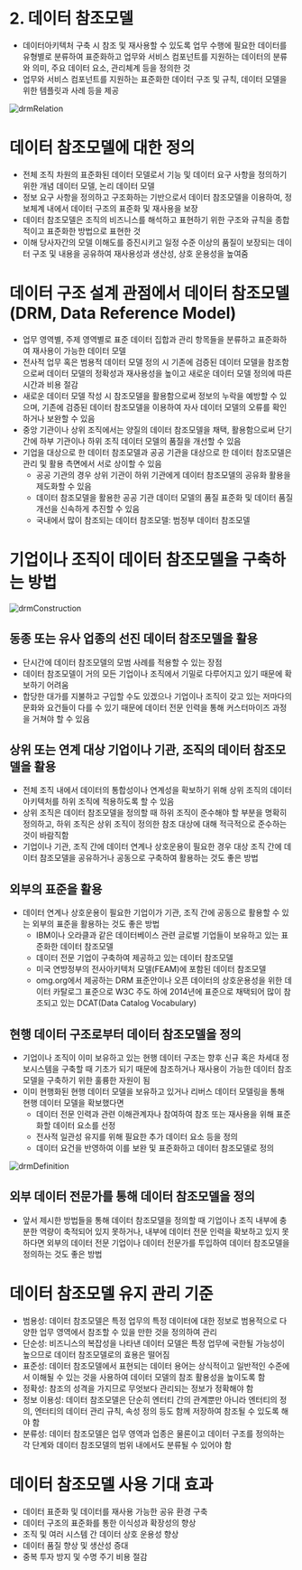 # 2. 데이터 참조모델

- 데이터아키텍처 구축 시 참조 및 재사용할 수 있도록 업무 수행에 필요한 데이터를 유형별로 분류하여 표준화하고 업무와 서비스 컴포넌트를 지원하는 데이터의 분류와 의미, 주요 데이터 요소, 관리체계 등을 정의한 것
- 업무와 서비스 컴포넌트를 지원하는 표준화한 데이터 구조 및 규칙, 데이터 모델을 위한 템플릿과 사례 등을 제공

![drmRelation](drmRelation.png)

# 데이터 참조모델에 대한 정의

- 전체 조직 차원의 표준화된 데이터 모델로서 기능 및 데이터 요구 사항을 정의하기 위한 개념 데이터 모델, 논리 데이터 모델
- 정보 요구 사항을 정의하고 구조화하는 기반으로서 데이터 참조모델을 이용하여, 정보체계 내에서 데이터 구조의 표준화 및 재사용을 보장
- 데이터 참조모델은 조직의 비즈니스를 해석하고 표현하기 위한 구조와 규칙을 종합적이고 표준화한 방법으로 표현한 것
- 이해 당사자간의 모델 이해도를 증진시키고 일정 수준 이상의 품질이 보장되는 데이터 구조 및 내용을 공유하여 재사용성과 생산성, 상호 운용성을 높여줌

# 데이터 구조 설계 관점에서 데이터 참조모델(DRM, Data Reference Model)

- 업무 영역별, 주제 영역별로 표준 데이터 집합과 관리 항목들을 분류하고 표준화하여 재사용이 가능한 데이터 모델
- 전사적 업무 혹은 범용적 데이터 모델 정의 시 기존에 검증된 데이터 모델을 참조함으로써 데이터 모델의 정확성과 재사용성을 높이고 새로운 데이터 모델 정의에 따른 시간과 비용 절감
- 새로운 데이터 모델 작성 시 참조모델을 활용함으로써 정보의 누락을 예방할 수 있으며, 기존에 검증된 데이터 참조모델을 이용하여 자사 데이터 모델의 오류를 확인하거나 보완할 수 있음
- 중앙 기관이나 상위 조직에서는 양질의 데이터 참조모델을 채택, 활용함으로써 단기간에 하부 기관이나 하위 조직 데이터 모델의 품질을 개선할 수 있음
- 기업을 대상으로 한 데이터 참조모델과 공공 기관을 대상으로 한 데이터 참조모델은 관리 및 활용 측면에서 서로 상이할 수 있음
    - 공공 기관의 경우 상위 기관이 하위 기관에게 데이터 참조모델의 공유화 활용을 제도화할 수 있음
    - 데이터 참조모델을 활용한 공공 기관 데이터 모델의 품질 표준화 및 데이터 품질 개선을 신속하게 추진할 수 있음
    - 국내에서 많이 참조되는 데이터 참조모델: 범정부 데이터 참조모델

# 기업이나 조직이 데이터 참조모델을 구축하는 방법

![drmConstruction](drmConstruction.png)

## 동종 또는 유사 업종의 선진 데이터 참조모델을 활용

- 단시간에 데이터 참조모델의 모범 사례를 적용할 수 있는 장점
- 데이터 참조모델이 거의 모든 기업이나 조직에서 기밀로 다루어지고 있기 때문에 확보하기 어려움
- 합당한 대가를 지불하고 구입할 수도 있겠으나 기업이나 조직이 갖고 있는 저마다의 문화와 요건들이 다를 수 있기 때문에 데이터 전문 인력을 통해 커스터마이즈 과정을 거쳐야 할 수 있음

## 상위 또는 연계 대상 기업이나 기관, 조직의 데이터 참조모델을 활용

- 전체 조직 내에서 데이터의 통합성이나 연계성을 확보하기 위해 상위 조직의 데이터아키텍처를 하위 조직에 적용하도록 할 수 있음
- 상위 조직은 데이터 참조모델을 정의할 때 하위 조직이 준수해야 할 부분을 명확히 정의하고, 하위 조직은 상위 조직이 정의한 참조 대상에 대해 적극적으로 준수하는 것이 바람직함
- 기업이나 기관, 조직 간에 데이터 연계나 상호운용이 필요한 경우 대상 조직 간에 데이터 참조모델을 공유하거나 공동으로 구축하여 활용하는 것도 좋은 방법

## 외부의 표준을 활용

- 데이터 연계나 상호운용이 필요한 기업이가 기관, 조직 간에 공동으로 활용할 수 있는 외부의 표준을 활용하는 것도 좋은 방법
    - IBM이나 오라클과 같은 데이터베이스 관련 글로벌 기업들이 보유하고 있는 표준화한 데이터 참조모델
    - 데이터 전문 기업이 구축하여 제공하고 있는 데이터 참조모델
    - 미국 연방정부의 전사아키텍처 모델(FEAM)에 포함된 데이터 참조모델
    - omg.org에서 제공하는 DRM 표준안이나 오픈 데이터의 상호운용성을 위한 데이터 카탈로그 표준으로  W3C 주도 하에 2014년에 표준으로 채택되어 많이 참조되고 있는 DCAT(Data Catalog Vocabulary)

## 현행 데이터 구조로부터 데이터 참조모델을 정의

- 기업이나 조직이 이미 보유하고 있는 현행 데이터 구조는 향후 신규 혹은 차세대 정보시스템을 구축할 때 기초가 되기 때문에 참조하거나 재사용이 가능한 데이터 참조모델을 구축하기 위한 훌륭한 자원이 됨
- 이미 현행화된 현행 데이터 모델을 보유하고 있거나 리버스 데이터 모델링을 통해 현행 데이터 모델을 확보했다면
    - 데이터 전문 인력과 관련 이해관계자나 참여하여 참조 또는 재사용을 위해 표준화할 데이터 요소를 선정
    - 전사적 일관성 유지를 위해 필요한 추가 데이터 요소 등을 정의
    - 데이터 요건을 반영하여 이를 보완 및 표준화하고 데이터 참조모델로 정의

![drmDefinition](drmDefinition.png)

## 외부 데이터 전문가를 통해 데이터 참조모델을 정의

- 앞서 제시한 방법들을 통해 데이터 참조모델을 정의할 때 기업이나 조직 내부에 충분한 역량이 축적되어 있지 못하거나, 내부에 데이터 전문 인력을 확보하고 있지 못하다면 외부의 데이터 전문 기업이나 데이터 전문가를 투입하여 데이터 참조모델을 정의하는 것도 좋은 방법

# 데이터 참조모델 유지 관리 기준

- 범용성: 데이터 참조모델은 특정 업무의 특정 데이터에 대한 정보로 범용적으로 다양한 업무 영역에서 참조할 수 있을 만한 것을 정의하여 관리
- 단순성: 비즈니스의 복잡성을 나타낸 데이터 모델은 특정 업무에 국한될 가능성이 높으므로 데이터 참조모델로의 효용은 떨어짐
- 표준성: 데이터 참조모델에서 표현되는 데이터 용어는 상식적이고 일반적인 수준에서 이해될 수 있는 것을 사용하여 데이터 모델의 참조 활용성을 높이도록 함
- 정확성: 참조의 성격을 가지므로 무엇보다 관리되는 정보가 정확해야 함
- 정보 이용성: 데이터 참조모델은 단순히 엔터티 간의 관계뿐만 아니라 엔터티의 정의, 엔터티의 데이터 관리 규칙, 속성 정의 등도 함께 저장하여 참조될 수 있도록 해야 함
- 분류성: 데이터 참조모델은 업무 영역과 업종은 물론이고 데이터 구조를 정의하는 각 단계와 데이터 참조모델의 범위 내에서도 분류될 수 있어야 함

# 데이터 참조모델 사용 기대 효과

- 데이터 표준화 및 데이터를 재사용 가능한 공유 환경 구축
- 데이터 구조의 표준화를 통한 이식성과 확장성의 향상
- 조직 및 여러 시스템 간 데이터 상호 운용성 향상
- 데이터 품질 향상 및 생산성 증대
- 중복 투자 방지 및 수명 주기 비용 절감
